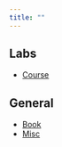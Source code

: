 ```yaml
---
title: ""
---
```


## Labs

- [Course](/pkb/lab/course/index)

## General

- [Book](/pkb/general/book/index)
- [Misc](/pkb/general/misc/index)